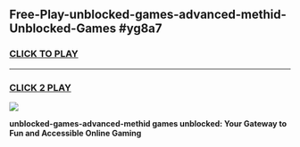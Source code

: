 
## Free-Play-unblocked-games-advanced-methid-Unblocked-Games #yg8a7
<h3>
<a href="https://news.freeplayer.one?title=unblocked-games-advanced-methid&ref=8M">CLICK TO PLAY</a></h3>
<hr>

<h3>
<a href="https://news.freeplayer.one?title=unblocked-games-advanced-methid&ref=8M">CLICK 2 PLAY</a>
  
</h3>

<a href="https://news.freeplayer.one?title=unblocked-games-advanced-methid&ref=8M"><img src="https://clearcache.store/games.png"></a>


**unblocked-games-advanced-methid games unblocked: Your Gateway to Fun and Accessible Online Gaming**
